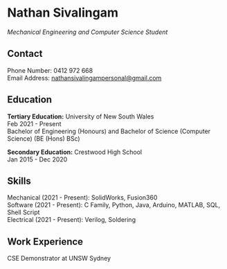 # Nathan Sivalingam
_Mechanical Engineering and Computer Science Student_
## Contact
Phone Number: 0412 972 668 <br />
Email Address: nathansivalingampersonal@gmail.com <br />

## Education
**Tertiary Education:**
University of New South Wales <br />
Feb 2021 - Present <br />
Bachelor of Engineering (Honours) and Bachelor of Science (Computer Science) (BE (Hons) BSc) <br />

**Secondary Education:**
Crestwood High School <br />
Jan 2015 - Dec 2020 <br />

## Skills
Mechanical (2021 - Present): SolidWorks, Fusion360 <br />
Software (2021 - Present): C Family, Python, Java, Arduino, MATLAB, SQL, Shell Script <br />
Electrical (2021 - Present): Verilog, Soldering <br />

## Work Experience
CSE Demonstrator at UNSW Sydney
